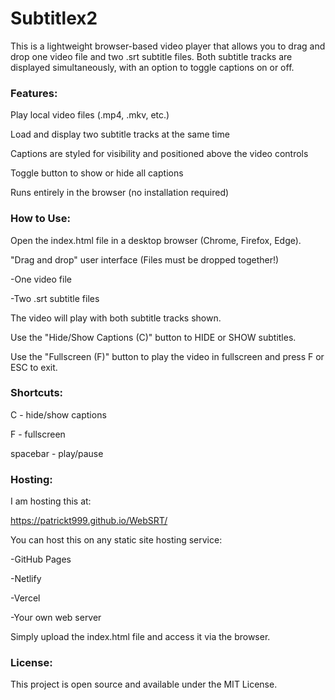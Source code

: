 # Subtitlex2

This is a lightweight browser-based video player that allows you to drag and drop one video file and two .srt subtitle files. Both subtitle tracks are displayed simultaneously, with an option to toggle captions on or off.


### Features:

Play local video files (.mp4, .mkv, etc.)

Load and display two subtitle tracks at the same time

Captions are styled for visibility and positioned above the video controls

Toggle button to show or hide all captions

Runs entirely in the browser (no installation required)


### How to Use:

Open the index.html file in a desktop browser (Chrome, Firefox, Edge).

"Drag and drop" user interface (Files must be dropped together!)

-One video file

-Two .srt subtitle files


The video will play with both subtitle tracks shown.

Use the "Hide/Show Captions (C)" button to HIDE or SHOW subtitles.

Use the "Fullscreen (F)" button to play the video in fullscreen and press F or ESC to exit.


### Shortcuts:

C - hide/show captions

F - fullscreen

spacebar - play/pause


### Hosting:

I am hosting this at:

https://patrickt999.github.io/WebSRT/

You can host this on any static site hosting service:

-GitHub Pages

-Netlify

-Vercel

-Your own web server

Simply upload the index.html file and access it via the browser.



### License:

This project is open source and available under the MIT License.

